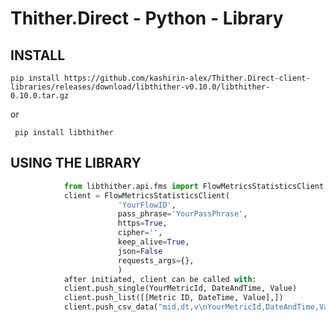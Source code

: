 # Thither.Direct - Python - Library

## INSTALL
   
    pip install https://github.com/kashirin-alex/Thither.Direct-client-libraries/releases/download/libthither-v0.10.0/libthither-0.10.0.tar.gz
    
 or 
 
     pip install libthither
  

## USING THE LIBRARY

```python
            from libthither.api.fms import FlowMetricsStatisticsClient
            client = FlowMetricsStatisticsClient(
                        'YourFlowID',
                        pass_phrase='YourPassPhrase',
                        https=True,
                        cipher='',
                        keep_alive=True,
                        json=False
                        requests_args={},
                        )
            after initiated, client can be called with:
            client.push_single(YourMetricId, DateAndTime, Value)
            client.push_list([[Metric ID, DateTime, Value],])
            client.push_csv_data("mid,dt,v\nYourMetricId,DateAndTime,Value")
```
